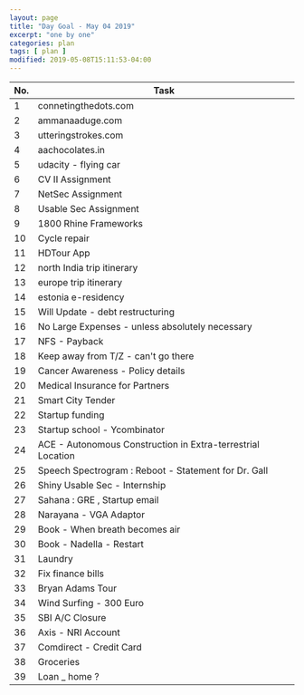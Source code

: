 ```yaml
---
layout: page
title: "Day Goal - May 04 2019"
excerpt: "one by one"
categories: plan
tags: [ plan ]
modified: 2019-05-08T15:11:53-04:00
---
```



| No. | Task |
|-------|--------|
| 1 | connetingthedots.com |
| 2 | ammanaaduge.com |
| 3 | utteringstrokes.com |
| 4 | aachocolates.in |
| 5 | udacity - flying car |
| 6 | CV II Assignment |
| 7 | NetSec Assignment |
| 8 | Usable Sec Assignment |
| 9 | 1800 Rhine Frameworks |
| 10 | Cycle repair |
| 11 | HDTour App |
| 12 | north India trip itinerary |
| 13 | europe trip itinerary |
| 14 | estonia e-residency |
| 15 | Will Update - debt restructuring |
| 16 | No Large Expenses - unless absolutely necessary |
| 17 | NFS - Payback |
| 18 | Keep away from T/Z - can't go there |
| 19 | Cancer Awareness - Policy details |
| 20 | Medical Insurance for Partners |
| 21 | Smart City Tender |
| 22 | Startup funding |
| 23 | Startup school - Ycombinator |
| 24 | ACE - Autonomous Construction in Extra-terrestrial Location|
| 25 | Speech Spectrogram : Reboot - Statement for Dr. Gall|
| 26 | Shiny Usable Sec - Internship|
| 27 | Sahana : GRE ,  Startup email |
| 28 | Narayana - VGA Adaptor |
| 29 | Book - When breath becomes air |
| 30 | Book - Nadella - Restart |
| 31 | Laundry |
| 32 | Fix finance bills |
| 33 | Bryan  Adams Tour |
| 34 | Wind Surfing - 300 Euro |
| 35 | SBI A/C Closure |
| 36 | Axis - NRI Account |
| 37 | Comdirect - Credit Card |
| 38 | Groceries |
| 39 | Loan _ home ?|
